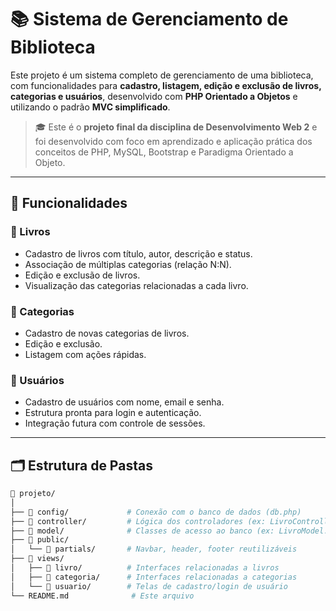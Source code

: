 # 📚 Sistema de Gerenciamento de Biblioteca

Este projeto é um sistema completo de gerenciamento de uma biblioteca, com funcionalidades para **cadastro, listagem, edição e exclusão de livros, categorias e usuários**, desenvolvido com **PHP Orientado a Objetos** e utilizando o padrão **MVC simplificado**.

> 🎓 Este é o **projeto final da disciplina de Desenvolvimento Web 2** e foi desenvolvido com foco em aprendizado e aplicação prática dos conceitos de PHP, MySQL, Bootstrap e Paradigma Orientado a Objeto.

---

## 🚀 Funcionalidades

### 🔹 Livros
- Cadastro de livros com título, autor, descrição e status.
- Associação de múltiplas categorias (relação N:N).
- Edição e exclusão de livros.
- Visualização das categorias relacionadas a cada livro.

### 🔹 Categorias
- Cadastro de novas categorias de livros.
- Edição e exclusão.
- Listagem com ações rápidas.

### 🔹 Usuários
- Cadastro de usuários com nome, email e senha.
- Estrutura pronta para login e autenticação.
- Integração futura com controle de sessões.

---

## 🗂 Estrutura de Pastas

```bash
📁 projeto/
│
├── 📁 config/             # Conexão com o banco de dados (db.php)
├── 📁 controller/         # Lógica dos controladores (ex: LivroController.php)
├── 📁 model/              # Classes de acesso ao banco (ex: LivroModel.php)
├── 📁 public/
│   └── 📁 partials/       # Navbar, header, footer reutilizáveis
├── 📁 views/
│   ├── 📁 livro/          # Interfaces relacionadas a livros
│   ├── 📁 categoria/      # Interfaces relacionadas a categorias
│   └── 📁 usuario/        # Telas de cadastro/login de usuário
└── README.md              # Este arquivo

